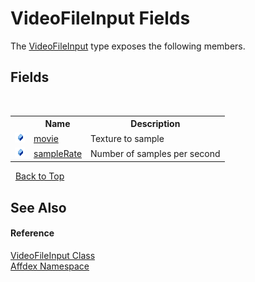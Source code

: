 # VideoFileInput Fields
 

The <a href="49693f4c-7334-0564-d154-185cf0fe6c56">VideoFileInput</a> type exposes the following members.


## Fields
&nbsp;<table><tr><th></th><th>Name</th><th>Description</th></tr><tr><td>![Public field](media/pubfield.gif "Public field")</td><td><a href="7fd55fd0-4aa1-93d4-29ec-bf22e1c794d8">movie</a></td><td>
Texture to sample</td></tr><tr><td>![Public field](media/pubfield.gif "Public field")</td><td><a href="9369c1ab-68da-2779-b0ff-e407ccf1d3ce">sampleRate</a></td><td>
Number of samples per second</td></tr></table>&nbsp;
<a href="#videofileinput-fields">Back to Top</a>

## See Also


#### Reference
<a href="49693f4c-7334-0564-d154-185cf0fe6c56">VideoFileInput Class</a><br /><a href="b8038333-b12e-8ea1-a2ce-74c8d611fa89">Affdex Namespace</a><br />